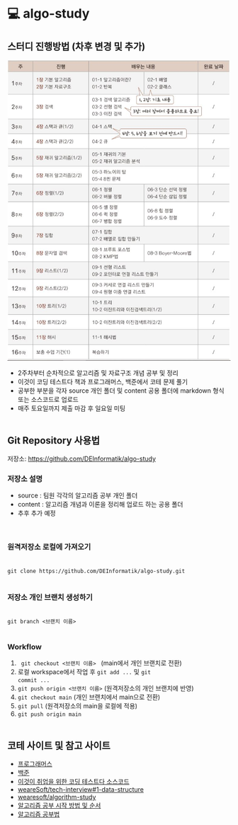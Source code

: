 # :computer: algo-study
## 스터디 진행방법 (차후 변경 및 추가)
![plan](./imgs/plan.jpg)
- 2주차부터 순차적으로 알고리즘 및 자료구조 개념 공부 및 정리
- 이것이 코딩 테스트다 책과 프로그래머스, 백준에서 코테 문제 풀기
- 공부한 부분을 각자 source 개인 폴더 및 content 공용 폴더에 markdown 형식 또는 소스코드로 업로드
- 매주 토요일까지 제출 마감 후 일요일 미팅
<br><br>

## Git Repository 사용법
저장소: https://github.com/DEInformatik/algo-study

### 저장소 설명
- source : 팀원 각각의 알고리즘 공부 개인 폴더
- content : 알고리즘 개념과 이론을 정리해 업로드 하는 공용 폴더
- 추후 추가 예정
<br>

### 원격저장소 로컬에 가져오기
<code>
git clone https://github.com/DEInformatik/algo-study.git
</code>
<br>

### 저장소 개인 브랜치 생성하기
<code>
git branch <브랜치 이름>
</code>
<br>
  
### Workflow
1. <code> git checkout <브랜치 이름> </code> (main에서 개인 브랜치로 전환)
2. 로컬 workspace에서 작업 후 <code>git add ...</code> 및 <code>git commit ...</code>
3. <code>git push origin <브랜치 이름></code> (원격저장소의 개인 브랜치에 반영)
4. <code>git checkout main</code> (개인 브랜치에서 main으로 전환)
5. <code>git pull</code> (원격저장소의 main을 로컬에 적용)
6. <code>git push origin main</code>
<br><br>

## 코테 사이트 및 참고 사이트
- [프로그래머스](https://programmers.co.kr/learn/challenges)
- [백준](https://www.acmicpc.net/problem/tags)
- [이것이 취업을 위한 코딩 테스트다 소스코드](https://github.com/ndb796/python-for-coding-test)
- [weareSoft/tech-interview#1-data-structure](https://github.com/WeareSoft/tech-interview#1-data-structure)
- [wearesoft/algorithm-study](https://github.com/WeareSoft/algorithm-study)
- [알고리즘 공부 시작 방법 및 순서](https://blog.yena.io/studynote/2018/11/14/Algorithm-Basic.html)
- [알고리즘 공부법](https://gmlwjd9405.github.io/2018/05/14/how-to-study-algorithms.html)
